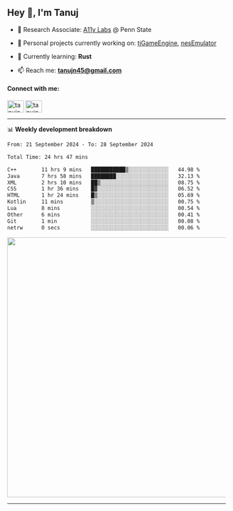 <h2>Hey 👋, I'm Tanuj</h2>

- 🔬 Research Associate: [A11y Labs](https://a11y.ist.psu.edu/) @ Penn State 

- 🔭 Personal projects currently working on: [tjGameEngine](https://github.com/tanujn45/tjGameEngine), [nesEmulator](https://github.com/tanujn45/nesEmulator)

- 🌱 Currently learning: **Rust**

- 📫 Reach me: **tanujn45@gmail.com**

<h4 align="left">Connect with me:</h4>
<p align="left">
<a href="https://twitter.com/tanujn45" target="blank"><img align="center" src="https://raw.githubusercontent.com/rahuldkjain/github-profile-readme-generator/master/src/images/icons/Social/twitter.svg" alt="tanujn45" height="28" width="38" /></a>
<a href="https://linkedin.com/in/tanujn45" target="blank"><img align="center" src="https://raw.githubusercontent.com/rahuldkjain/github-profile-readme-generator/master/src/images/icons/Social/linked-in-alt.svg" alt="tanujn45" height="28" width="38" /></a>
</p>

-------

📊 **Weekly development breakdown**
<!--START_SECTION:waka-->

```txt
From: 21 September 2024 - To: 28 September 2024

Total Time: 24 hrs 47 mins

C++        11 hrs 9 mins   ███████████▒░░░░░░░░░░░░░   44.98 %
Java       7 hrs 58 mins   ████████░░░░░░░░░░░░░░░░░   32.13 %
XML        2 hrs 10 mins   ██▒░░░░░░░░░░░░░░░░░░░░░░   08.75 %
CSS        1 hr 36 mins    █▓░░░░░░░░░░░░░░░░░░░░░░░   06.52 %
HTML       1 hr 24 mins    █▒░░░░░░░░░░░░░░░░░░░░░░░   05.69 %
Kotlin     11 mins         ▒░░░░░░░░░░░░░░░░░░░░░░░░   00.75 %
Lua        8 mins          ░░░░░░░░░░░░░░░░░░░░░░░░░   00.54 %
Other      6 mins          ░░░░░░░░░░░░░░░░░░░░░░░░░   00.41 %
Git        1 min           ░░░░░░░░░░░░░░░░░░░░░░░░░   00.08 %
netrw      0 secs          ░░░░░░░░░░░░░░░░░░░░░░░░░   00.06 %
```

<!--END_SECTION:waka-->

<img src="https://wakatime.com/share/@018e9abd-1aa4-4aa6-9db7-5ca3b999e810/4650b67a-98aa-46b4-b598-3d8a2451f0df.svg" width="600"/>

-------
